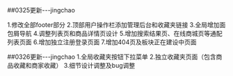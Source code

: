##0325更新---jingchao

1.修改全部footer部分
2.顶部用户操作栏添加管理后台和收藏夹链接
3.全局增加面包屑导航
4.调整列表页和商品详情页设计
5.增加搜索结果页、在线商城页等通配列表页面
6.增加独立注册登录页面
7.增加404页及板块正在建设中页面

##0326更新---jingchao
1.全局收藏夹按钮下拉菜单
2.独立收藏夹页面（包含商品收藏和商家收藏）
3.细节设计调整及bug调整